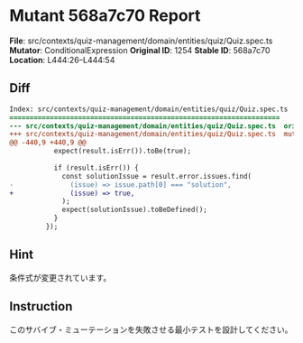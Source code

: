 # Mutant 568a7c70 Report

**File**: src/contexts/quiz-management/domain/entities/quiz/Quiz.spec.ts
**Mutator**: ConditionalExpression
**Original ID**: 1254
**Stable ID**: 568a7c70
**Location**: L444:26–L444:54

## Diff

```diff
Index: src/contexts/quiz-management/domain/entities/quiz/Quiz.spec.ts
===================================================================
--- src/contexts/quiz-management/domain/entities/quiz/Quiz.spec.ts	original
+++ src/contexts/quiz-management/domain/entities/quiz/Quiz.spec.ts	mutated #1254
@@ -440,9 +440,9 @@
           expect(result.isErr()).toBe(true);
 
           if (result.isErr()) {
             const solutionIssue = result.error.issues.find(
-              (issue) => issue.path[0] === "solution",
+              (issue) => true,
             );
             expect(solutionIssue).toBeDefined();
           }
         });
```

## Hint

条件式が変更されています。

## Instruction

このサバイブ・ミューテーションを失敗させる最小テストを設計してください。
